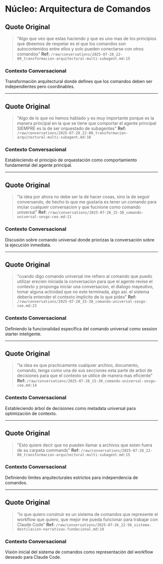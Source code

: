 # Núcleo: Arquitectura de Comandos

## Quote Original
> "Algo que veo que estas haciendo y que es uno mas de los principios que dbeemos de respetar es el que los comandos son autocontenidos entre ellos y solo pueden conectarse con otros comandos"
**Ref:** `/raw/conversations/2025-07-28_22-00_transformacion-arquitectural-multi-subagent.md:15`

### Contexto Conversacional
Transformación arquitectural donde defines que los comandos deben ser independientes pero coordinables.

---

## Quote Original
> "Algo de lo que no hemos hablado y es muy importante porque es la manera principal en la que se tiene que comportar el agente principal SIEMPRE es la de ser orquestado de subagentes"
**Ref:** `/raw/conversations/2025-07-28_22-00_transformacion-arquitectural-multi-subagent.md:10`

### Contexto Conversacional
Estableciendo el principio de orquestación como comportamiento fundamental del agente principal.

---

## Quote Original
> "la idea por ahora no debe ser la de hacer cosas, sino la de seguir conversando, de hecho lo que me gustaria es tener un comando para inciiar cualqueir conversacion y que fucnione como comando universal"
**Ref:** `/raw/conversations/2025-07-28_15-30_comando-universal-sesgo-ceo.md:11`

### Contexto Conversacional
Discusión sobre comando universal donde priorizas la conversación sobre la ejecución inmediata.

---

## Quote Original
> "cuando digo comando universal me refiero al comando que puedo utilizar erecien iniciada la conversacion para que el agente revise el contexto y proponga iniciar una conversacion, el dialogo mayeutivo, tomar alguna actividad que no este terminada, algo asi. el sistema debería entender el contexto implícito de lo que pides"
**Ref:** `/raw/conversations/2025-07-28_15-30_comando-universal-sesgo-ceo.md:23`

### Contexto Conversacional
Definiendo la funcionalidad específica del comando universal como session starter inteligente.

---

## Quote Original
> "la idea es que practicamente cualquier archivo, documento, comando, tenga como una de sus secciones esta parte de arbol de decisiones para que el contexto se utilice de manera mas eficiente"
**Ref:** `/raw/conversations/2025-07-28_15-30_comando-universal-sesgo-ceo.md:14`

### Contexto Conversacional
Estableciendo árbol de decisiones como metadata universal para optimización de contexto.

---

## Quote Original
> "Esto quiere decir que no pueden llamar a archivos que esten fuera de su carpeta commands"
**Ref:** `/raw/conversations/2025-07-28_22-00_transformacion-arquitectural-multi-subagent.md:15`

### Contexto Conversacional
Definiendo límites arquitecturales estrictos para independencia de comandos.

---

## Quote Original
> "lo que quiero construir es un sistema de comandos que represente el workflow que quiero, que mejor me pueda funcionar para trabajar con Claude Code"
**Ref:** `/raw/conversations/2025-07-26_22-56_sistema-destilacion-narrativas-fundacional.md:19`

### Contexto Conversacional
Visión inicial del sistema de comandos como representación del workflow deseado para Claude Code.